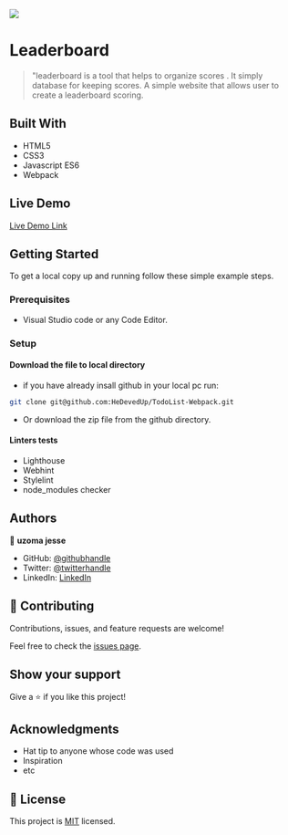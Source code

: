 ![](https://img.shields.io/badge/Microverse-blueviolet)

# Leaderboard

> "leaderboard  is a tool that helps to organize scores . It simply database for keeping scores. A simple website that allows user to create a leaderboard scoring.

## Built With

- HTML5
- CSS3
- Javascript ES6
- Webpack

## Live Demo

[Live Demo Link](https://darikmohammed.github.io/TodoList-Webpack/)

## Getting Started

To get a local copy up and running follow these simple example steps.

### Prerequisites

- Visual Studio code or any Code Editor.

### Setup

#### Download the file to local directory

- if you have already insall github in your local pc run:

```sh
git clone git@github.com:HeDevedUp/TodoList-Webpack.git
```

- Or download the zip file from the github directory.

#### Linters tests

- Lighthouse
- Webhint
- Stylelint
- node_modules checker

## Authors

👤 **uzoma jesse**

- GitHub: [@githubhandle](https://github.com/HeDevedUp)
- Twitter: [@twitterhandle](https://twitter.com/devtochi)
- LinkedIn: [LinkedIn](https://www.linkedin.com/in/jesseuzoma/)

## 🤝 Contributing

Contributions, issues, and feature requests are welcome!

Feel free to check the [issues page](../../issues/).

## Show your support

Give a ⭐️ if you like this project!

## Acknowledgments

- Hat tip to anyone whose code was used
- Inspiration
- etc

## 📝 License

This project is [MIT](./MIT.md) licensed.




